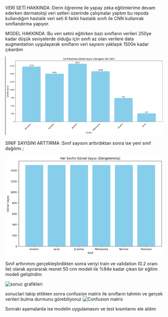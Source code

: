 VERİ SETİ HAKKINDA :Derin öğrenme ile yapay zeka eğitimlerime devam ederken dermatoloji veri setleri üzerinde çalışmalar yaptım bu repoda kullandığım  hastalık veri seti 6 farklı hastalık sınıfı ile CNN kullanrak sınıflandırma yapıyor.

MODEL HAKKINDA :Bu veri setini eğitirken bazı sınıfların verileri 250ye kadar düşük seviyelerde olduğu için sınıfı az olan verilere data augmentation uygulayarak sınıfların veri sayısını yaklaşık 1500e kadar çıkardım


![MODEL EĞİTİMİNDEN ÖNCEKİ VERİ SETİ ](SinifDagilimlari.png)

SINIF SAYISINI ARTTIRMA :Sınıf sayısını arttırdıktan sonra ise yeni sınıf dağılımı ;

![Arttırılmış verilerin sınıf dağılımı](ArttirilmisVeri.png)



Sınıf arttırımını gerçekleştirdikten sonra veriyi train ve validation (0.2 oranı ile) olarak ayırararak resnet 50 cnn modeli ile %94e kadar çıkan bir eğitim modeli geliştirdim  

![sonuc grafikleri](SonucGrafikleri)


sonuclari takip ettikten sonra confusion matrix ile sınıfların tahmin ve gerçek verileri bulma durmunu görebiliyoruz 
![Confusion matrix](ConfusionMatrix)

Sonraki aşamalarda ise modelin uygulamasını ve test kısımlarını ele aldım
